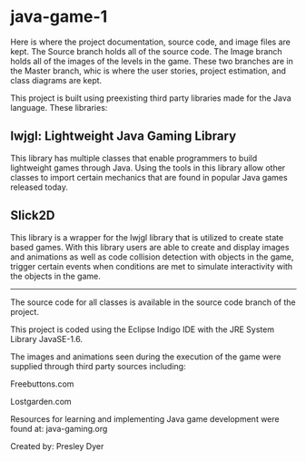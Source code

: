 java-game-1
===========

Here is where the project documentation, source code, and image files are kept.
The Source branch holds all of the source code. The Image branch holds all of the images of the levels in the game.
These two branches are in the Master branch, whic is where the user stories, project estimation, and class diagrams 
are kept.

This project is built using preexisting third party libraries made for the Java language.
These libraries:

lwjgl: Lightweight Java Gaming Library
--------------------------------------
This library has multiple classes that enable programmers to build lightweight games through Java.
Using the tools in this library allow other classes to import certain mechanics that are found in
popular Java games released today.

Slick2D
-------
This library is a wrapper for the lwjgl library that is utilized to create state based games.
With this library users are able to create and display images and animations as well as code
collision detection with objects in the game, trigger certain events when conditions are met to
simulate interactivity with the objects in the game.

---------------------------------
The source code for all classes is available in the source code branch of the project.

This project is coded using the Eclipse Indigo IDE with the JRE System Library JavaSE-1.6.

The images and animations seen during the execution of the game were supplied through third party
sources including:

Freebuttons.com

Lostgarden.com

Resources for learning and implementing Java game development were found at:
java-gaming.org

Created by: Presley Dyer

